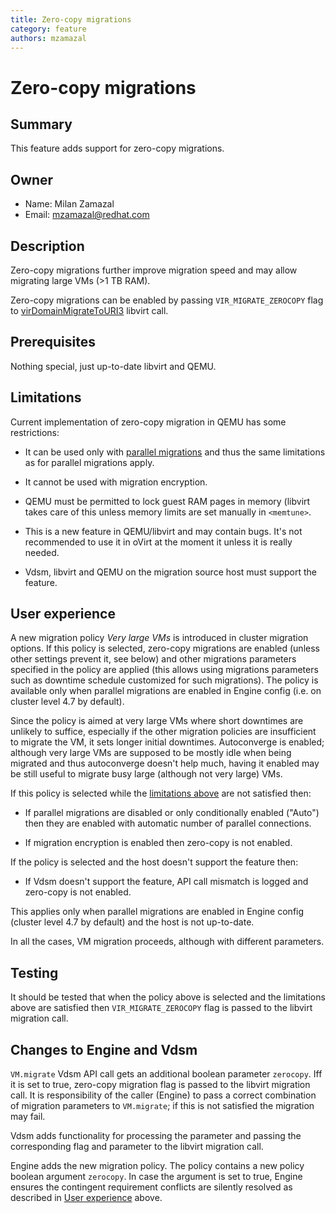 ```yaml
---
title: Zero-copy migrations
category: feature
authors: mzamazal
---
```


# Zero-copy migrations

## Summary

This feature adds support for zero-copy migrations.

## Owner

*   Name: Milan Zamazal
*   Email: mzamazal@redhat.com

## Description

Zero-copy migrations further improve migration speed and may allow migrating large VMs (>1 TB RAM).

Zero-copy migrations can be enabled by passing ``VIR_MIGRATE_ZEROCOPY`` flag to [virDomainMigrateToURI3](https://libvirt.org/html/libvirt-libvirt-domain.html#virDomainMigrateToURI3) libvirt call.

## Prerequisites

Nothing special, just up-to-date libvirt and QEMU.

## Limitations

Current implementation of zero-copy migration in QEMU has some restrictions:

- It can be used only with [parallel migrations](parallel-migrations.html) and thus the same limitations as for parallel migrations apply.

- It cannot be used with migration encryption.

- QEMU must be permitted to lock guest RAM pages in memory (libvirt takes care of this unless memory limits are set manually in ``<memtune>``.

- This is a new feature in QEMU/libvirt and may contain bugs.  It's not recommended to use it in oVirt at the moment it unless it is really needed.

- Vdsm, libvirt and QEMU on the migration source host must support the feature.

## User experience

A new migration policy *Very large VMs* is introduced in cluster migration options.  If this policy is selected, zero-copy migrations are enabled (unless other settings prevent it, see below) and other migrations parameters specified in the policy are applied (this allows using migrations parameters such as downtime schedule customized for such migrations).  The policy is available only when parallel migrations are enabled in Engine config (i.e. on cluster level 4.7 by default).

Since the policy is aimed at very large VMs where short downtimes are unlikely to suffice, especially if the other migration policies are insufficient to migrate the VM, it sets longer initial downtimes.  Autoconverge is enabled; although very large VMs are supposed to be mostly idle when being migrated and thus autoconverge doesn't help much, having it enabled may be still useful to migrate busy large (although not very large) VMs.

If this policy is selected while the [limitations above](#limitations) are not satisfied then:

- If parallel migrations are disabled or only conditionally enabled ("Auto") then they are enabled with automatic number of parallel connections.

- If migration encryption is enabled then zero-copy is not enabled.

If the policy is selected and the host doesn't support the feature then:

- If Vdsm doesn't support the feature, API call mismatch is logged and zero-copy is not enabled.

This applies only when parallel migrations are enabled in Engine config (cluster level 4.7 by default) and the host is not up-to-date.

In all the cases, VM migration proceeds, although with different parameters.

## Testing

It should be tested that when the policy above is selected and the limitations above are satisfied then ``VIR_MIGRATE_ZEROCOPY`` flag is passed to the libvirt migration call.

## Changes to Engine and Vdsm

``VM.migrate`` Vdsm API call gets an additional boolean parameter ``zerocopy``.  Iff it is set to true, zero-copy migration flag is passed to the libvirt migration call.  It is responsibility of the caller (Engine) to pass a correct combination of migration parameters to ``VM.migrate``; if this is not satisfied the migration may fail.

Vdsm adds functionality for processing the parameter and passing the corresponding flag and parameter to the libvirt migration call.

Engine adds the new migration policy.  The policy contains a new policy boolean argument ``zerocopy``.  In case the argument is set to true, Engine ensures the contingent requirement conflicts are silently resolved as described in [User experience](#user-experience) above.
